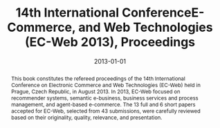 ---
abstract: This book constitutes the refereed proceedings of the 14th International
  Conference on Electronic Commerce and Web Technologies (EC-Web) held in Prague,
  Czech Republic, in August 2013. In 2013, EC-Web focused on recommender systems,
  semantic e-business, business services and process management, and agent-based e-commerce.
  The 13 full and 6 short papers accepted for EC-Web, selected from 43 submissions,
  were carefully reviewed based on their originality, quality, relevance, and presentation.
authors:
- Christian Huemer
- Pasquale Lops
date: '2013-01-01'
featured: false
links:
- name: Publik
  url: https://publik.tuwien.ac.at/showentry.php?ID=245948&lang=2
publication_types:
- '5'
publishDate: '2013-01-01'
specifics: 'Springer, Lecture Notes in Business Information Processing (LNBIP), Berlin
  Heidelberg, 2013, ISBN: 978-3-642-39877-3; 211 S.'
title: 14th International ConferenceE-Commerce, and Web Technologies (EC-Web 2013),
  Proceedings
url_pdf: http://link.springer.com/book/10.1007%2F978-3-642-39878-0
---